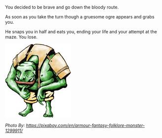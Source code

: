 You decided to be brave and go down the bloody route.

As soon as you take the turn though a gruesome ogre appears and grabs you. 

He snaps you in half and eats you, ending your life and your attempt at the maze. You lose.

![](images.jpg)

_Photo By: https://pixabay.com/en/armour-fantasy-folklore-monster-1299911/_